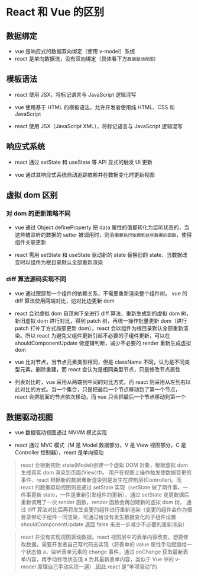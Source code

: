 # React 和 Vue 的区别 [](#difference)

## 数据绑定 [](#数据绑定)

- vue 是响应式的数据双向绑定（使用 v-model）系统
- react 是单向数据流，没有双向绑定（具体看下方`数据驱动视图`）

## 模板语法 [](#模板语法)

- react 使用 JSX，将标记语言与 JavaScript 逻辑混写

- vue 使用基于 HTML 的模板语法，允许开发者使用纯 HTML、CSS 和 JavaScript

- react 使用 JSX（JavaScript XML），将标记语言与 JavaScript 逻辑混写

## 响应式系统 [](#响应式系统)

- react 通过 setState 和 useState 等 API 显式的触发 UI 更新

- vue 通过其响应式系统自动追踪依赖并在数据变化时更新视图

## 虚拟 dom 区别 [](#虚拟dom)

### 对 dom 的更新策略不同

- vue 通过 Object.defineProperty 把 data 属性的值都转化为监听状态的，当这些被监听的数据的 setter 被调用时，则会`重新执行依赖到这些数据的函数`，使得组件关联更新

- react 需用 setState 和 useState 驱动新的 state 替换旧的 state，当数据改变时以组件为根目录默认全部重新渲染

### diff 算法源码实现不同

- vue 通过跟踪每一个组件的依赖关系，不需要重新渲染整个组件树。 vue 的 diff 算法使用两端对比，边对比边更新 dom

- react 会对虚拟 dom 自顶向下全进行 diff 算法，重新生成新的虚拟 dom 树，新旧虚拟 dom 进行对比，得到 patch 树，再统一操作批量更新 dom（进行 patch 打补丁方式局部更新 dom），react 会以组件为根目录默认全部重新渲染。所以 react 为避免父组件更新引起不必要的子组件更新，可以在 shouldComponentUpdate 做逻辑判断，减少不必要的 render 重新生成虚拟 dom

- vue 比对节点，当节点元素类型相同，但是 className 不同，认为是不同类型元素，删除重建，而 react 会认为是相同类型节点，只是修改节点属性

- 列表对比时，vue 采用从两端到中间的对比方式，而 react 则采用从左到右以此对比的方式。当一个集合，只是把最后一个节点移动到了第一个节点，react 会把前面的节点依次移动，而 vue 只会把最后一个节点移动到第一个

## 数据驱动视图 [](#数据驱动视图)

- vue 数据驱动视图通过 MVVM 模式实现

- react 通过 MVC 模式（M 是 Model 数据部分，V 是 View 视图部分，C 是 Controller 控制器），react 是单向驱动

> react 会根据初始 state(Model)创建一个虚拟 DOM 对象，根据虚拟 dom 生成真实 dom 渲染到页面(View)中。 用户在视图上操作触发使数据变更的事件、react 根据新的数据重新渲染则是发生在控制层(Controller)。而 react 的数据驱动视图则是通过 setState 实现（setState 做了两件事，一件事更新 state，一件是重新引发组件的更新），通过 setState 变更数据后重新调用了一次 render 函数，render 函数会再创建新的虚拟 dom 树， 通过 diff 算法对比后再将发生变更的组件进行重新渲染（变更的组件会作为根目录带动子组件一同渲染，可通过给没有发生数据变化的子组件设置 shouldComponentUpdate 返回 false 来进一步减少不必要的重新渲染）

> react 并没有实现视图驱动数据。react 视图层中的表单内容改变，想要修改数据，需要开发者自己写代码去实现（将表单的 value 属性手动赋值给一个状态值 a，监听表单元素的 change 事件，通过 onChange 获取最新表单内容，再手动修改状态值 a 为其最新表单内容，类似于 Vue 中的 v-model 原理自己手动实现一遍）,因此 react 是“单项驱动”的
